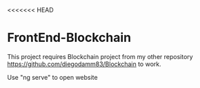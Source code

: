 <<<<<<< HEAD
# FrontEnd-Blockchain
This project requires Blockchain project from my other repository https://github.com/diegodamm83/Blockchain to work.

Use "ng serve" to open website
